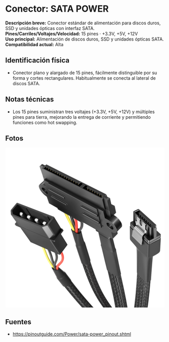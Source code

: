 # Conector: SATA POWER

**Descripción breve:** Conector estándar de alimentación para discos duros, SSD y unidades ópticas con interfaz SATA. 
**Pines/Carriles/Voltajes/Velocidad:** 15 pines · +3.3V, +5V, +12V    
**Uso principal:** Alimentación de discos duros, SSD y unidades ópticas SATA. 
**Compatibilidad actual:** Alta

## Identificación física
- Conector plano y alargado de 15 pines, fácilmente distinguible por su forma y cortes rectangulares. Habitualmente se conecta al lateral de discos SATA.

## Notas técnicas
- Los 15 pines suministran tres voltajes (+3.3V, +5V, +12V) y múltiples pines para tierra, mejorando la entrega de corriente y permitiendo funciones como hot swapping.

## Fotos
![Sata Power](../../../assets/img/10-conectores_internos/sata.jpg "Sata Power")

## Fuentes
- https://pinoutguide.com/Power/sata-power_pinout.shtml